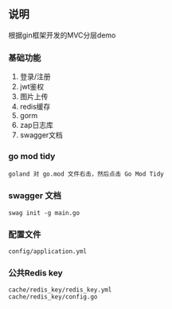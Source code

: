## 说明

根据gin框架开发的MVC分层demo

### 基础功能

1. 登录/注册
2. jwt鉴权
3. 图片上传
4. redis缓存
5. gorm
6. zap日志库
7. swagger文档

### go mod tidy

    goland 对 go.mod 文件右击，然后点击 Go Mod Tidy

### swagger 文档

    swag init -g main.go

### 配置文件

    config/application.yml

### 公共Redis key

    cache/redis_key/redis_key.yml
    cache/redis_key/config.go